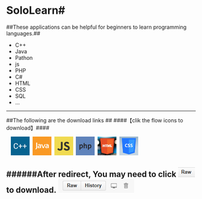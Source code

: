 # SoloLearn#
##These applications can be helpful for beginners to learn programming languages.##
* C++
* Java
* Pathon
* js
* PHP
* C#
* HTML
* CSS
* SQL
* ...

--------------
##The following are the download links ##
####【clik the flow icons to download】####

&nbsp;&nbsp;
<a href="cplus.apk" target="_blank"><img src="https://raw.githubusercontent.com/lvze1992/SoloLearn/master/1051.png" width="50px" height="50px"/></a>&nbsp;
<a href="http://www.baidu.com"><img src="https://raw.githubusercontent.com/lvze1992/SoloLearn/master/1068.png" width="50px" height="50px"/></a>&nbsp;
<a href="http://www.baidu.com"><img src="https://raw.githubusercontent.com/lvze1992/SoloLearn/master/1024.png" width="50px" height="50px"/></a>&nbsp;
<a href="http://www.baidu.com"><img src="https://raw.githubusercontent.com/lvze1992/SoloLearn/master/1059.png" width="50px" height="50px"/></a>&nbsp;
<a href="http://www.baidu.com"><img src="https://raw.githubusercontent.com/lvze1992/SoloLearn/master/1014.png" width="50px" height="50px"/></a>&nbsp;
<a href="http://www.baidu.com"><img src="https://raw.githubusercontent.com/lvze1992/SoloLearn/master/1023.png" width="50px" height="50px"/></a><br/>

######After redirect, You may need to click ![](download2.PNG) to download.  ![](download.PNG)
-------------

